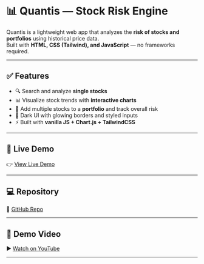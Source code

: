 # 📊 Quantis — Stock Risk Engine

Quantis is a lightweight web app that analyzes the **risk of stocks and portfolios** using historical price data.  
Built with **HTML, CSS (Tailwind), and JavaScript** — no frameworks required.

---

## ✅ Features
- 🔍 Search and analyze **single stocks**
- 📊 Visualize stock trends with **interactive charts**
- 💼 Add multiple stocks to a **portfolio** and track overall risk
- 🎨 Dark UI with glowing borders and styled inputs
- ⚡ Built with **vanilla JS + Chart.js + TailwindCSS**

---

## 🚀 Live Demo
👉 [View Live Demo](https://your-username.github.io/quantis/)  

---

## 💻 Repository
📂 [GitHub Repo](https://github.com/svisavaram1/Quantis-CodeSprout-2025)

---

## 🎥 Demo Video
▶️ [Watch on YouTube](https://youtube.com/your-demo-video-link)

---
